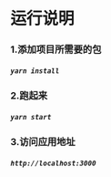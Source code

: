 # 运行说明

### 1.添加项目所需要的包

##### `yarn install`

### 2.跑起来

##### `yarn start`

### 3.访问应用地址

##### `http://localhost:3000`

